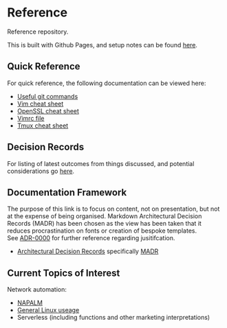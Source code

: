 # Reference

Reference repository.  

This is built with Github Pages, and setup notes can be found
[here](https://niksheridan.github.io/appendices/github_pages.html).


## Quick Reference

For quick reference, the following documentation can be viewed here:

* [Useful git commands](https://niksheridan.github.io/appendices/git_cheatsheet.html)
* [Vim cheat sheet](https://vim.rtorr.com)
* [OpenSSL cheat sheet](https://niksheridan.github.io/appendices/openssl.md)
* [Vimrc file](https://raw.githubusercontent.com/niksheridan/niksheridan.github.io/master/appendices/.vimrc)
* [Tmux cheat sheet](https://tmuxcheatsheet.com)

## Decision Records

For listing of latest outcomes from things discussed, and potential 
considerations go [here](https://niksheridan.github.io/decisions).

## Documentation Framework

The purpose of this link is to focus on content, not on presentation, but not 
at the expense of being organised.  Markdown Architectural Decision Records 
(MADR) has been chosen as the view has been taken that it reduces 
procrastination on fonts or creation of bespoke templates.  
See [ADR-0000](https://niksheridan.github.io/decisions/ADR-0000_use_of_MADRs.html) 
for further reference regarding jusitifcation.

* [Architectural Decision Records](https://adr.github.io/) specifically 
[MADR](https://github.com/adr/madr)

## Current Topics of Interest

Network automation:

* [NAPALM](https://napalm.readthedocs.io/en/latest/)
* [General Linux useage](https://niksheridan.github.io/decisions/ADR-0001_use_of_linux.html)
* Serverless (including functions and other marketing interpretations)
